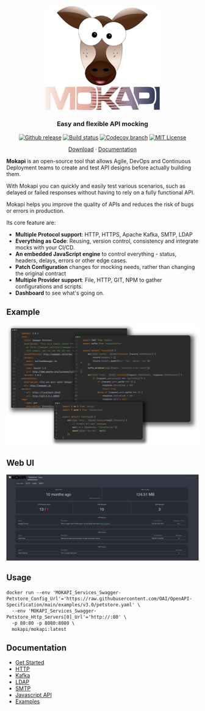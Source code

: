 <p align="center">
<a href="https://mokapi.io">
<img src="logo.svg" alt="Mokapi" title="Mokapi" width="300" />
</a>
</p>

<h3 align="center">Easy and flexible API mocking</h3>

<p align="center">
<a href="https://github.com/marle3003/mokapi/releases"><img src="https://img.shields.io/github/release/marle3003/mokapi.svg" alt="Github release"></a>
<a href="https://github.com/marle3003/mokapi/actions/workflows/build.yml"><img src="https://github.com/marle3003/mokapi/actions/workflows/build.yml/badge.svg" alt="Build status"></a>
<a href="https://codecov.io/gh/marle3003/mokapi"><img src="https://img.shields.io/codecov/c/gh/marle3003/mokapi/main.svg" alt="Codecov branch"></a>
<a href="https://github.com/marle3003/mokapi/blob/master/LICENSE"><img src="https://img.shields.io/badge/license-MIT-blue.svg" alt="MIT License"></a>
</p>
<p align="center">
    <a href="https://github.com/marle3003/mokapi/releases">Download</a> ·
    <a href="https://mokapi.io/docs/guides/get-started/welcome">Documentation</a>
</p>

**Mokapi** is an open-source tool that allows Agile, DevOps and Continuous Deployment teams
to create and test API designs before actually building them.

With Mokapi you can quickly and easily test various
scenarios, such as delayed or failed responses without
having to rely on a fully functional API.

Mokapi helps you improve the quality of APIs and
reduces the risk of bugs or errors in production.

Its core feature are:

- **Multiple Protocol support**: HTTP, HTTPS, Apache Kafka, SMTP, LDAP
- **Everything as Code**: Reusing, version control, consistency and integrate mocks with your CI/CD.
- **An embedded JavaScript engine** to control everything - status, headers, delays, errors or other edge cases.
- **Patch Configuration** changes for mocking needs, rather than changing the original contract
- **Multiple Provider support**: File, HTTP, GIT, NPM to gather configurations and scripts.
- **Dashboard** to see what's going on.

## Example

<img src="webui/public/everythingcode.png" alt="Mokapi Web UI" title="Mokapi Web UI" />

## Web UI

<img src="webui.png" alt="Mokapi Web UI" title="Mokapi Web UI" />

## Usage

```shell
docker run --env 'MOKAPI_Services_Swagger-Petstore_Config_Url'='https://raw.githubusercontent.com/OAI/OpenAPI-Specification/main/examples/v3.0/petstore.yaml' \
  --env 'MOKAPI_Services_Swagger-Petstore_Http_Servers[0]_Url'='http://:80' \
  -p 80:80 -p 8080:8080 \
  mokapi/mokapi:latest
```

## Documentation

- [Get Started](https://mokapi.io/docs/guides/get-started/welcome)
- [HTTP](https://mokapi.io/docs/guides/http/overview)
- [Kafka](https://mokapi.io/docs/guides/kafka/overview)
- [LDAP](https://mokapi.io/docs/guides/ldap/overview)
- [SMTP](https://mokapi.io/docs/guides/smtp/overview)
- [Javascript API](https://mokapi.io/docs/javascript-api)
- [Examples](https://mokapi.io/docs/examples)
